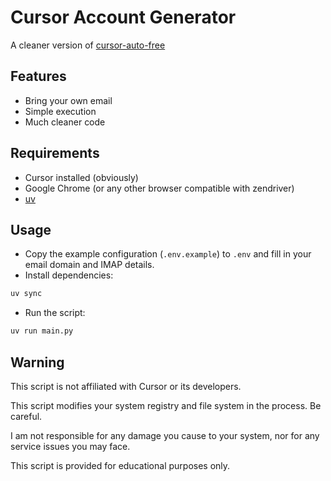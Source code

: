 # Cursor Account Generator

A cleaner version of [cursor-auto-free](https://github.com/chengazhen/cursor-auto-free)

## Features

- Bring your own email
- Simple execution
- Much cleaner code

## Requirements
- Cursor installed (obviously)
- Google Chrome (or any other browser compatible with zendriver)
- [uv](https://docs.astral.sh/uv/getting-started/installation/)

## Usage
- Copy the example configuration (`.env.example`) to `.env` and fill in your email domain and IMAP details. 
- Install dependencies:

```bash
uv sync
```

- Run the script:

```bash
uv run main.py
```

## Warning

This script is not affiliated with Cursor or its developers.

This script modifies your system registry and file system in the process. Be careful.

I am not responsible for any damage you cause to your system, nor for any service issues you may face.

This script is provided for educational purposes only. 